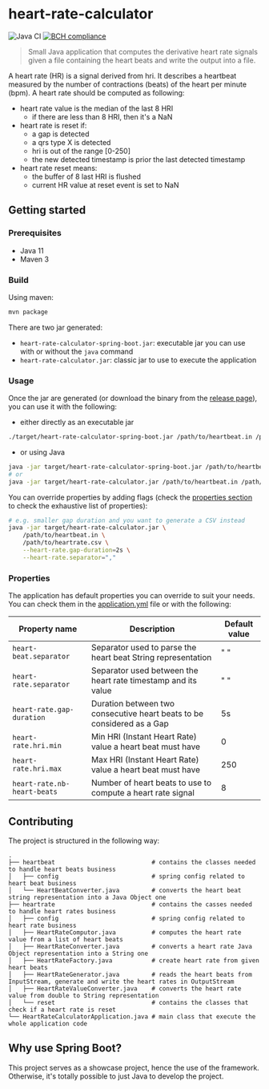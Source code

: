 # heart-rate-calculator

![Java CI](https://github.com/l-lin/heart-rate-calculator/workflows/Java%20CI/badge.svg)
[![BCH compliance](https://bettercodehub.com/edge/badge/l-lin/heart-rate-calculator?branch=master)](https://bettercodehub.com/)

> Small Java application that computes the derivative heart rate signals given a file
> containing the heart beats and write the output into a file. 

A heart rate (HR) is a signal derived from hri. It describes a heartbeat measured by the number of
contractions (beats) of the heart per minute (bpm).
A heart rate should be computed as following:

- heart rate value is the median of the last 8 HRI
  - if there are less than 8 HRI, then it's a NaN
- heart rate is reset if:
  - a gap is detected
  - a qrs type X is detected
  - hri is out of the range [0-250]
  - the new detected timestamp is prior the last detected timestamp
- heart rate reset means:
  - the buffer of 8 last HRI is flushed
  - current HR value at reset event is set to NaN

## Getting started
### Prerequisites

- Java 11
- Maven 3

### Build

Using maven:

```bash
mvn package
```

There are two jar generated:

- `heart-rate-calculator-spring-boot.jar`: executable jar you can use with or without the `java` command
- `heart-rate-calculator.jar`: classic jar to use to execute the application

### Usage

Once the jar are generated (or download the binary from the [release
page](https://github.com/l-lin/heart-rate-calculator/releases/tag/1.0.0)), you can use it with the
following:

- either directly as an executable jar

```bash
./target/heart-rate-calculator-spring-boot.jar /path/to/heartbeat.in /path/to/heartrate.out
```

- or using Java
```bash
java -jar target/heart-rate-calculator-spring-boot.jar /path/to/heartbeat.in /path/to/heartrate.out
# or
java -jar target/heart-rate-calculator.jar /path/to/heartbeat.in /path/to/heartrate.out
```

You can override properties by adding flags (check the [properties section](#properties) to check the exhaustive list of
properties):

```bash
# e.g. smaller gap duration and you want to generate a CSV instead
java -jar target/heart-rate-calculator.jar \
    /path/to/heartbeat.in \
    /path/to/heartrate.csv \
    --heart-rate.gap-duration=2s \
    --heart-rate.separator=","
```

### Properties

The application has default properties you can override to suit your needs.
You can check them in the [application.yml](src/main/resources/application.yml) file or with the following:

| Property name               | Description                                                            | Default value |
|-----------------------------|------------------------------------------------------------------------|---------------|
| `heart-beat.separator`      | Separator used to parse the heart beat String representation           | " "           |
| `heart-rate.separator`      | Separator used between the heart rate timestamp and its value          | " "           |
| `heart-rate.gap-duration`   | Duration between two consecutive heart beats to be considered as a Gap | 5s            |
| `heart-rate.hri.min`        | Min HRI (Instant Heart Rate) value a heart beat must have              | 0             |
| `heart-rate.hri.max`        | Max HRI (Instant Heart Rate) value a heart beat must have              | 250           |
| `heart-rate.nb-heart-beats` | Number of heart beats to use to compute a heart rate signal            | 8             |

## Contributing

The project is structured in the following way:

```text
.
├── heartbeat                           # contains the classes needed to handle heart beats business
│   ├── config                          # spring config related to heart beat business
│   └── HeartBeatConverter.java         # converts the heart beat string representation into a Java Object one
├── heartrate                           # contains the casses needed to handle heart rates business
│   ├── config                          # spring config related to heart rate business
│   ├── HeartRateComputor.java          # computes the heart rate value from a list of heart beats
│   ├── HeartRateConverter.java         # converts a heart rate Java Object representation into a String one
│   ├── HeartRateFactory.java           # create heart rate from given heart beats
│   ├── HeartRateGenerator.java         # reads the heart beats from InputStream, generate and write the heart rates in OutputStream
│   ├── HeartRateValueConverter.java    # converts the heart rate value from double to String representation
│   └── reset                           # contains the classes that check if a heart rate is reset
└── HeartRateCalculatorApplication.java # main class that execute the whole application code
```

## Why use Spring Boot?

This project serves as a showcase project, hence the use of the framework. Otherwise, it's totally possible to just Java
to develop the project.
